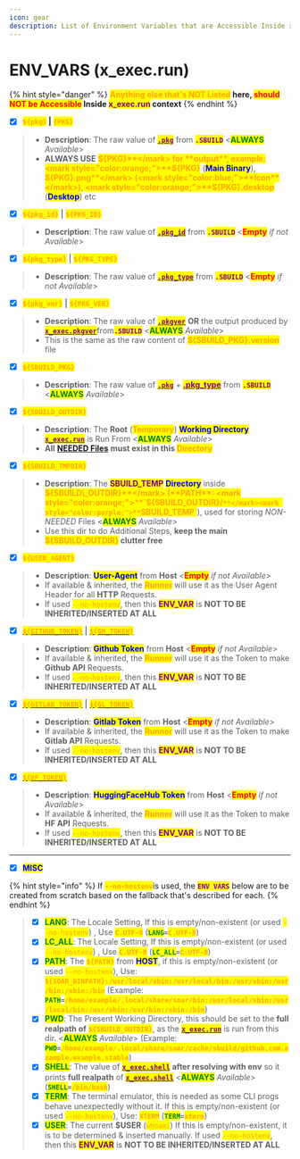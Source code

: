 ```yaml
---
icon: gear
description: List of Environment Variables that are Accessible Inside x_exec.run
---
```


# ENV\_VARS (x\_exec.run)

{% hint style="danger" %}
<mark style="color:orange;">**Anything else that's NOT Listed**</mark>**&#x20;here,&#x20;**<mark style="color:red;">**should NOT be Accessible**</mark>**&#x20;Inside&#x20;**<mark style="color:purple;">**x\_exec.run**</mark>**&#x20;context**
{% endhint %}

* [x] <mark style="color:orange;">**`${pkg}`**</mark>**&#x20;|&#x20;**<mark style="color:orange;">**`{PKG}`**</mark>

> - **Description**: The raw value of [<mark style="color:purple;">**`.pkg`**</mark>](../specification/2.pkg.md) from <mark style="color:purple;">**`.SBUILD`**</mark> <<mark style="color:green;">**ALWAYS**</mark> _Available_>
> - **ALWAYS USE** <mark style="color:orange;">**${PKG}**</mark> for **output**, example: <mark style="color:orange;">**${PKG}**</mark> (<mark style="color:blue;">**Main Binary**</mark>), <mark style="color:orange;">**${PKG}.png**</mark> (<mark style="color:blue;">**Icon**</mark>), <mark style="color:orange;">**${PKG}.desktop**</mark> (<mark style="color:blue;">**Desktop**</mark>) etc

* [x] <mark style="color:orange;">**`${pkg_id}`**</mark> | <mark style="color:orange;">**`${PKG_ID}`**</mark>

> - **Description**: The raw value of [<mark style="color:purple;">**`.pkg_id`**</mark>](../specification/2.pkg.md) from <mark style="color:purple;">**`.SBUILD`**</mark> <<mark style="color:red;">**Empty**</mark> _if not Available_>

* [x] <mark style="color:orange;">**`${pkg_type}`**</mark> | <mark style="color:orange;">**`${PKG_TYPE}`**</mark>

> - **Description**: The raw value of [<mark style="color:purple;">**`.pkg_type`**</mark>](../specification/2.pkg.md) from <mark style="color:purple;">**`.SBUILD`**</mark> <<mark style="color:red;">**Empty**</mark> _if not Available_>

* [x] <mark style="color:orange;">**`${pkg_ver}`**</mark> | <mark style="color:orange;">**`${PKG_VER}`**</mark>

> - **Description**: The raw value of [<mark style="color:purple;">**`.pkgver`**</mark>](../specification/3.version.md) **OR** the output produced by [<mark style="color:purple;">**`x_exec.pkgver`**</mark>](../specification/20.x_exec.md)from<mark style="color:purple;">**`.SBUILD`**</mark> <<mark style="color:green;">**ALWAYS**</mark> _Available_>
> - &#x20;This is the same as the raw content of <mark style="color:orange;">**${SBUILD\_PKG}.version**</mark> file

* [x] <mark style="color:orange;">**`${SBUILD_PKG}`**</mark>

> - **Description**: The raw value of [<mark style="color:purple;">**`.pkg`**</mark>](../specification/2.pkg.md) + [<mark style="color:purple;">**.pkg\_type**</mark>](../specification/2.pkg.md) from <mark style="color:purple;">**`.SBUILD`**</mark> <<mark style="color:green;">**ALWAYS**</mark> _Available_>

* [x] <mark style="color:orange;">**`${SBUILD_OUTDIR}`**</mark>

> - **Description**: The **Root** (<mark style="color:orange;">**Temporary**</mark>) <mark style="color:blue;">**Working Directory**</mark> [<mark style="color:purple;">**`x_exec.run`**</mark>](../specification/20.x_exec.md) is Run From <<mark style="color:green;">**ALWAYS**</mark> _Available_>
> - **All** [**NEEDED Files**](needed_files.md) **must exist in this&#x20;**<mark style="color:orange;">**Directory**</mark>

* [x] <mark style="color:orange;">**`${SBUILD_TMPDIR}`**</mark>

> - **Description**: The <mark style="color:purple;">**SBUILD\_TEMP**</mark> <mark style="color:blue;">**Directory**</mark> inside <mark style="color:orange;">**${SBUILD\_OUTDIR}**</mark> (**PATH**: <mark style="color:orange;">**`${SBUILD_OUTDIR}/`**</mark><mark style="color:purple;">**`SBUILD_TEMP`**</mark>), used for storing _NON-NEEDED_ Files <<mark style="color:green;">**ALWAYS**</mark> _Available_>
> - Use this dir to do Additional Steps, **keep the main&#x20;**<mark style="color:orange;">**${SBUILD\_OUTDIR}**</mark>**&#x20;clutter free**

* [x] <mark style="color:orange;">**`${USER_AGENT}`**</mark>

> - **Description**: <mark style="color:blue;">**User-Agent**</mark> from **Host** <<mark style="color:red;">**Empty**</mark> _if not Available_>
> - If available & inherited, the <mark style="color:orange;">**Runner**</mark> will use it as the User Agent Header for all **HTTP** Requests.
> - &#x20;If used <mark style="color:orange;">`--no-hostenv`</mark>, then this <mark style="color:purple;">**ENV\_VAR**</mark> is **NOT TO BE INHERITED/INSERTED AT ALL**

* [x] [<mark style="color:orange;">**`${GITHUB_TOKEN}`**</mark>](https://cli.github.com/) | [<mark style="color:orange;">**`${GH_TOKEN}`**</mark>](https://cli.github.com/)

> - **Description**: <mark style="color:blue;">**Github Token**</mark> from **Host** <<mark style="color:red;">**Empty**</mark> _if not Available_>
> - If available & inherited, the <mark style="color:orange;">**Runner**</mark> will use it as the Token to make **Github API** Requests.
> - &#x20;If used <mark style="color:orange;">`--no-hostenv`</mark>, then this <mark style="color:purple;">**ENV\_VAR**</mark> is **NOT TO BE INHERITED/INSERTED AT ALL**

* [x] [<mark style="color:orange;">**`${GITLAB_TOKEN}`**</mark>](https://gitlab.com/gitlab-org/cli) | [<mark style="color:orange;">**`${GL_TOKEN}`**</mark>](https://gitlab.com/gitlab-org/cli)

> - **Description**: <mark style="color:blue;">**Gitlab Token**</mark> from **Host** <<mark style="color:red;">**Empty**</mark> _if not Available_>
> - If available & inherited, the <mark style="color:orange;">**Runner**</mark> will use it as the Token to make **Gitlab API** Requests.
> - &#x20;If used <mark style="color:orange;">`--no-hostenv`</mark>, then this <mark style="color:purple;">**ENV\_VAR**</mark> is **NOT TO BE INHERITED/INSERTED AT ALL**

* [x] [<mark style="color:orange;">**`${HF_TOKEN}`**</mark>](https://huggingface.co/docs/huggingface_hub/en/guides/cli)

> - **Description**: <mark style="color:blue;">**HuggingFaceHub Token**</mark> from **Host** <<mark style="color:red;">**Empty**</mark> _if not Available_>
> - If available & inherited, the <mark style="color:orange;">**Runner**</mark> will use it as the Token to make **HF API** Requests.
> - &#x20;If used <mark style="color:orange;">`--no-hostenv`</mark>, then this <mark style="color:purple;">**ENV\_VAR**</mark> is **NOT TO BE INHERITED/INSERTED AT ALL**

***

* [x] <mark style="color:blue;">**MISC**</mark>

{% hint style="info" %}
If <mark style="color:orange;">**`--no-hostenv`**</mark>is used, the <mark style="color:purple;">**`ENV VARS`**</mark> below are to be created from scratch based on the fallback that's described for each.
{% endhint %}

> * [x] <mark style="color:green;">**LANG**</mark>: The Locale Setting, If this is empty/non-existent (or used <mark style="color:orange;">`--no-hostenv`</mark>) , Use <mark style="color:orange;">**`C.UTF-8`**</mark> (<mark style="color:green;">**`LANG`**</mark>**`=`**<mark style="color:orange;">**`C.UTF-8`**</mark>)
> * [x] <mark style="color:green;">**LC\_ALL**</mark>: The Locale Setting, If this is empty/non-existent (or used <mark style="color:orange;">`--no-hostenv`</mark>) , Use <mark style="color:orange;">**`C.UTF-8`**</mark> (<mark style="color:green;">**`LC_ALL`**</mark>**`=`**<mark style="color:orange;">**`C.UTF-8`**</mark>)
> * [x] <mark style="color:green;">**PATH**</mark>: The <mark style="color:orange;">**`${PATH}`**</mark> from <mark style="color:blue;">**HOST**</mark>, if this is empty/non-existent (or used <mark style="color:orange;">`--no-hostenv`</mark>), Use: <mark style="color:orange;">**`${SOAR_BINPATH}:/usr/local/sbin:/usr/local/bin:/usr/sbin:/usr/bin:/sbin:/bin`**</mark> (Example: <mark style="color:green;">**`PATH`**</mark>**`=`**<mark style="color:orange;">**`/home/example/.local/share/soar/bin:/usr/local/sbin:/usr/local/bin:/usr/sbin:/usr/bin:/sbin:/bin`**</mark>)
> * [x] <mark style="color:green;">**PWD**</mark>: The Present Working Directory, this should be set to the **full realpath of** <mark style="color:orange;">**`${SBUILD_OUTDIR}`**</mark>, as the [<mark style="color:purple;">**`x_exec.run`**</mark>](../specification/20.x_exec.md) is run from this dir. <<mark style="color:green;">**ALWAYS**</mark> _Available_>  (Example: <mark style="color:green;">**`PWD`**</mark>**`=`**<mark style="color:orange;">**`/home/example/.local/share/soar/cache/sbuild/github.com.example.example.stable`**</mark>)
> * [x] <mark style="color:green;">**SHELL**</mark>: The value of [<mark style="color:purple;">**`x_exec.shell`**</mark>](../specification/20.x_exec.md) **after resolving with env** so it prints **full realpath** of  [<mark style="color:purple;">**`x_exec.shell`**</mark>](../specification/20.x_exec.md) <<mark style="color:green;">**ALWAYS**</mark> _Available_>  (<mark style="color:green;">**`SHELL`**</mark>**`=`**<mark style="color:orange;">**`/bin/bash`**</mark>)
> * [x] <mark style="color:green;">**TERM**</mark>: The terminal emulator, this is needed as some CLI progs behave unexpectedly without it. If this is empty/non-existent (or used <mark style="color:orange;">`--no-hostenv`</mark>), Use: <mark style="color:orange;">**`XTERM`**</mark>  (<mark style="color:green;">**`TERM`**</mark>**`=`**<mark style="color:orange;">**`xterm`**</mark>)
> * [x] <mark style="color:green;">**USER**</mark>: The current **$USER** (<mark style="color:orange;">`whoami`</mark>) If this is empty/non-existent, it is to be determined & inserted manually. If used <mark style="color:orange;">`--no-hostenv`</mark>, then this <mark style="color:purple;">**ENV\_VAR**</mark> is **NOT TO BE INHERITED/INSERTED AT ALL**
